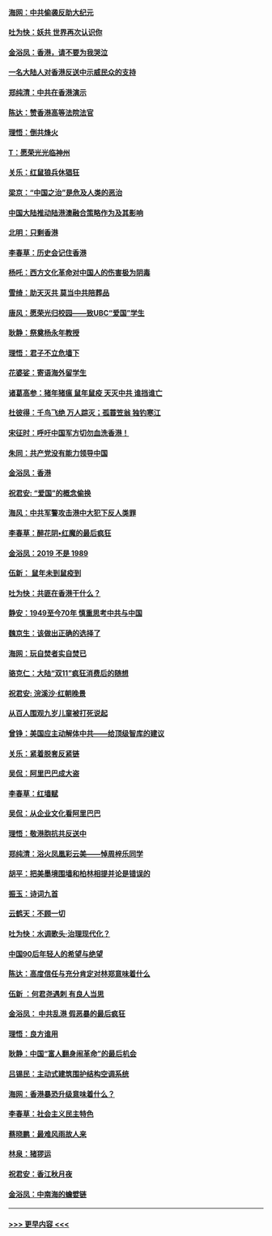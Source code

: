 #### [海网：中共偷袭反助大纪元](../pages/nsc993/n11673515.md?t=11231244) 
#### [吐为快：妖共 世界再次认识你](../pages/nsc993/n11673506.md?t=11231244) 
#### [金浴凤：香港，请不要为我哭泣](../pages/nsc993/n11673248.md?t=11231244) 
#### [一名大陆人对香港反送中示威民众的支持](../pages/nsc993/n11672615.md?t=11231244) 
#### [郑纯清：中共在香港演示](../pages/nsc993/n11670539.md?t=11231244) 
#### [陈达：赞香港高等法院法官](../pages/nsc993/n11669542.md?t=11231244) 
#### [理悟：倒共烽火](../pages/nsc993/n11668844.md?t=11231244) 
#### [T：愿荣光光临神州](../pages/nsc993/n11668421.md?t=11231244) 
#### [关乐：红鼠狼兵休猖狂](../pages/nsc993/n11668378.md?t=11231244) 
#### [梁京：“中国之治”是危及人类的恶治](../pages/nsc993/n11668328.md?t=11231244) 
#### [中国大陆推动陆港澳融合策略作为及其影响](../pages/nsc993/n11668157.md?t=11231244) 
#### [北明：只剩香港](../pages/nsc993/n11668002.md?t=11231244) 
#### [李春草：历史会记住香港](../pages/nsc993/n11667927.md?t=11231244) 
#### [杨吒：西方文化革命对中国人的伤害极为阴毒](../pages/nsc993/n11664521.md?t=11231244) 
#### [雪绮：助天灭共 莫当中共陪葬品](../pages/nsc993/n11662650.md?t=11231244) 
#### [唐风：愿荣光归校园——致UBC“爱国”学生](../pages/nsc993/n11662194.md?t=11231244) 
#### [耿静：祭奠杨永年教授](../pages/nsc993/n11662514.md?t=11231244) 
#### [理悟：君子不立危墙下](../pages/nsc993/n11662172.md?t=11231244) 
#### [花婆娑：寄语海外留学生](../pages/nsc993/n11662121.md?t=11231244) 
#### [诸葛高参：猪年猪瘟 鼠年鼠疫 天灭中共 谁挡谁亡](../pages/nsc993/n11661980.md?t=11231244) 
#### [杜彼得：千鸟飞绝 万人踪灭；孤蓑笠翁 独钓寒江](../pages/nsc993/n11661170.md?t=11231244) 
#### [宋征时：呼吁中国军方切勿血洗香港！](../pages/nsc993/n11415318.md?t=11231244) 
#### [朱同：共产党没有能力领导中国](../pages/nsc993/n11660421.md?t=11231244) 
#### [金浴凤：香港](../pages/nsc993/n11660419.md?t=11231244) 
#### [祝君安: “爱国”的概念偷换](../pages/nsc993/n11659706.md?t=11231244) 
#### [海风：中共军警攻击港中大犯下反人类罪](../pages/nsc993/n11659632.md?t=11231244) 
#### [李春草：醉花阴•红魔的最后疯狂](../pages/nsc993/n11659287.md?t=11231244) 
#### [金浴凤：2019 不是 1989](../pages/nsc993/n11657663.md?t=11231244) 
#### [伍新： 鼠年未到鼠疫到](../pages/nsc993/n11655098.md?t=11231244) 
#### [吐为快：共匪在香港干什么？](../pages/nsc993/n11654891.md?t=11231244) 
#### [静安：1949至今70年 慎重思考中共与中国](../pages/nsc993/n11651244.md?t=11231244) 
#### [魏京生：该做出正确的选择了](../pages/nsc993/n11653084.md?t=11231244) 
#### [海网：玩自焚者实自焚已](../pages/nsc993/n11652423.md?t=11231244) 
#### [骆克仁：大陆“双11”疯狂消费后的随想](../pages/nsc993/n11652305.md?t=11231244) 
#### [祝君安: 浣溪沙·红朝晚景](../pages/nsc993/n11652258.md?t=11231244) 
#### [从百人围观九岁儿童被打死说起](../pages/nsc993/n11651030.md?t=11231244) 
#### [曾铮：美国应主动解体中共——给顶级智库的建议](../pages/nsc993/n11649888.md?t=11231244) 
#### [关乐：紧着脱套反紧链](../pages/nsc993/n11649069.md?t=11231244) 
#### [吴侃：阿里巴巴成大盗](../pages/nsc993/n11645523.md?t=11231244) 
#### [李春草：红墙赋](../pages/nsc993/n11646389.md?t=11231244) 
#### [吴侃：从企业文化看阿里巴巴](../pages/nsc993/n11645476.md?t=11231244) 
#### [理悟：敬港胞抗共反送中](../pages/nsc993/n11645466.md?t=11231244) 
#### [郑纯清：浴火凤凰彩云美——悼周梓乐同学](../pages/nsc993/n11645155.md?t=11231244) 
#### [胡平：把美墨境围墙和柏林相提并论是错误的](../pages/nsc993/n11645134.md?t=11231244) 
#### [振玉：诗词九首](../pages/nsc993/n11644081.md?t=11231244) 
#### [云鹤天：不顾一切](../pages/nsc993/n11643508.md?t=11231244) 
#### [吐为快：水调歌头·治理现代化？](../pages/nsc993/n11643485.md?t=11231244) 
#### [中国90后年轻人的希望与绝望](../pages/nsc993/n11642317.md?t=11231244) 
#### [陈达：高度信任与充分肯定对林郑意味着什么](../pages/nsc993/n11641441.md?t=11231244) 
#### [伍新 ：何君尧遇刺 有良人当思](../pages/nsc993/n11641503.md?t=11231244) 
#### [金浴凤： 中共乱港  假恶暴的最后疯狂](../pages/nsc993/n11641495.md?t=11231244) 
#### [理悟：良方谁用](../pages/nsc993/n11641463.md?t=11231244) 
#### [耿静：中国“富人翻身闹革命”的最后机会](../pages/nsc993/n11640655.md?t=11231244) 
#### [吕锡民：主动式建筑围护结构空调系统](../pages/nsc993/n11640168.md?t=11231244) 
#### [海网：香港暴恐升级意味着什么？](../pages/nsc993/n11635904.md?t=11231244) 
#### [李春草：社会主义民主特色](../pages/nsc993/n11634657.md?t=11231244) 
#### [蔡晓鹏：最难风雨故人来](../pages/nsc993/n11633145.md?t=11231244) 
#### [林泉：猪猡运](../pages/nsc993/n11631469.md?t=11231244) 
#### [祝君安：香江秋月夜](../pages/nsc993/n11631440.md?t=11231244) 
#### [金浴凤：中南海的蟾嬖链](../pages/nsc993/n11631290.md?t=11231244) 

----
#### [ >>> 更早内容 <<< ](../indexes/nsc993-earlier.md)

